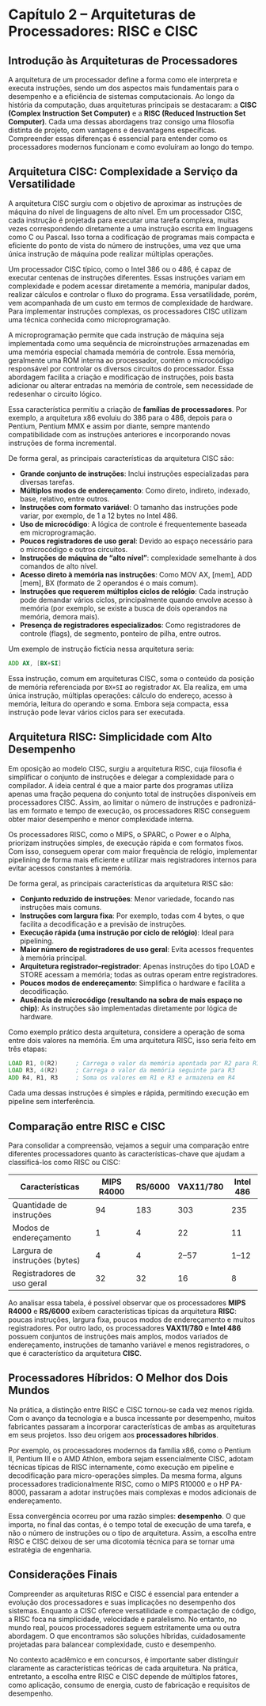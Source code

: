 # Capítulo 2 – Arquiteturas de Processadores: RISC e CISC

## Introdução às Arquiteturas de Processadores

A arquitetura de um processador define a forma como ele interpreta e executa instruções, sendo um dos aspectos mais fundamentais para o desempenho e a eficiência de sistemas computacionais. Ao longo da história da computação, duas arquiteturas principais se destacaram: a **CISC (Complex Instruction Set Computer)** e a **RISC (Reduced Instruction Set Computer)**. Cada uma dessas abordagens traz consigo uma filosofia distinta de projeto, com vantagens e desvantagens específicas. Compreender essas diferenças é essencial para entender como os processadores modernos funcionam e como evoluíram ao longo do tempo.

## Arquitetura CISC: Complexidade a Serviço da Versatilidade

A arquitetura CISC surgiu com o objetivo de aproximar as instruções de máquina do nível de linguagens de alto nível. Em um processador CISC, cada instrução é projetada para executar uma tarefa complexa, muitas vezes correspondendo diretamente a uma instrução escrita em linguagens como C ou Pascal. Isso torna a codificação de programas mais compacta e eficiente do ponto de vista do número de instruções, uma vez que uma única instrução de máquina pode realizar múltiplas operações.

Um processador CISC típico, como o Intel 386 ou o 486, é capaz de executar centenas de instruções diferentes. Essas instruções variam em complexidade e podem acessar diretamente a memória, manipular dados, realizar cálculos e controlar o fluxo do programa. Essa versatilidade, porém, vem acompanhada de um custo em termos de complexidade de hardware. Para implementar instruções complexas, os processadores CISC utilizam uma técnica conhecida como microprogramação.

A microprogramação permite que cada instrução de máquina seja implementada como uma sequência de microinstruções armazenadas em uma memória especial chamada memória de controle. Essa memória, geralmente uma ROM interna ao processador, contém o microcódigo responsável por controlar os diversos circuitos do processador. Essa abordagem facilita a criação e modificação de instruções, pois basta adicionar ou alterar entradas na memória de controle, sem necessidade de redesenhar o circuito lógico.

Essa característica permitiu a criação de **famílias de processadores**. Por exemplo, a arquitetura x86 evoluiu do 386 para o 486, depois para o Pentium, Pentium MMX e assim por diante, sempre mantendo compatibilidade com as instruções anteriores e incorporando novas instruções de forma incremental.

De forma geral, as principais características da arquitetura CISC são:

- **Grande conjunto de instruções**: Inclui instruções especializadas para diversas tarefas.
- **Múltiplos modos de endereçamento**: Como direto, indireto, indexado, base, relativo, entre outros.
- **Instruções com formato variável**: O tamanho das instruções pode variar, por exemplo, de 1 a 12 bytes no Intel 486.
- **Uso de microcódigo**: A lógica de controle é frequentemente baseada em microprogramação.
- **Poucos registradores de uso geral**: Devido ao espaço necessário para o microcódigo e outros circuitos.
- **Instruções de máquina de “alto nível”**: complexidade semelhante à dos comandos de alto nível.
- **Acesso direto à memória nas instruções**: Como MOV AX, [mem], ADD [mem], BX (formato de 2 operandos é o mais comum).
- **Instruções que requerem múltiplos ciclos de relógio**: Cada instrução pode demandar vários ciclos, principalmente quando envolve acesso à memória (por exemplo, se existe a busca de dois operandos na memória, demora mais).
- **Presença de registradores especializados**: Como registradores de controle (flags), de segmento, ponteiro de pilha, entre outros.

Um exemplo de instrução fictícia nessa arquitetura seria:

```asm
ADD AX, [BX+SI]
```

Essa instrução, comum em arquiteturas CISC, soma o conteúdo da posição de memória referenciada por `BX+SI` ao registrador `AX`. Ela realiza, em uma única instrução, múltiplas operações: cálculo do endereço, acesso à memória, leitura do operando e soma. Embora seja compacta, essa instrução pode levar vários ciclos para ser executada.

## Arquitetura RISC: Simplicidade com Alto Desempenho

Em oposição ao modelo CISC, surgiu a arquitetura RISC, cuja filosofia é simplificar o conjunto de instruções e delegar a complexidade para o compilador. A ideia central é que a maior parte dos programas utiliza apenas uma fração pequena do conjunto total de instruções disponíveis em processadores CISC. Assim, ao limitar o número de instruções e padronizá-las em formato e tempo de execução, os processadores RISC conseguem obter maior desempenho e menor complexidade interna.

Os processadores RISC, como o MIPS, o SPARC, o Power e o Alpha, priorizam instruções simples, de execução rápida e com formatos fixos. Com isso, conseguem operar com maior frequência de relógio, implementar pipelining de forma mais eficiente e utilizar mais registradores internos para evitar acessos constantes à memória.

De forma geral, as principais características da arquitetura RISC são:

- **Conjunto reduzido de instruções**: Menor variedade, focando nas instruções mais comuns.
- **Instruções com largura fixa**: Por exemplo, todas com 4 bytes, o que facilita a decodificação e a previsão de instruções.
- **Execução rápida (uma instrução por ciclo de relógio)**: Ideal para pipelining.
- **Maior número de registradores de uso geral**: Evita acessos frequentes à memória principal.
- **Arquitetura registrador–registrador**: Apenas instruções do tipo LOAD e STORE acessam a memória; todas as outras operam entre registradores.
- **Poucos modos de endereçamento**: Simplifica o hardware e facilita a decodificação.
- **Ausência de microcódigo (resultando na sobra de mais espaço no chip)**: As instruções são implementadas diretamente por lógica de hardware.

Como exemplo prático desta arquitetura, considere a operação de soma entre dois valores na memória. Em uma arquitetura RISC, isso seria feito em três etapas:

```asm
LOAD R1, 0(R2)     ; Carrega o valor da memória apontada por R2 para R1
LOAD R3, 4(R2)     ; Carrega o valor da memória seguinte para R3
ADD R4, R1, R3     ; Soma os valores em R1 e R3 e armazena em R4
```

Cada uma dessas instruções é simples e rápida, permitindo execução em pipeline sem interferência.

## Comparação entre RISC e CISC

Para consolidar a compreensão, vejamos a seguir uma comparação entre diferentes processadores quanto às características-chave que ajudam a classificá-los como RISC ou CISC:

|Características|MIPS R4000|RS/6000|VAX11/780|Intel 486|
|---|---|---|---|---|
|Quantidade de instruções|94|183|303|235|
|Modos de endereçamento|1|4|22|11|
|Largura de instruções (bytes)|4|4|2–57|1–12|
|Registradores de uso geral|32|32|16|8|

Ao analisar essa tabela, é possível observar que os processadores **MIPS R4000** e **RS/6000** exibem características típicas da arquitetura **RISC**: poucas instruções, largura fixa, poucos modos de endereçamento e muitos registradores. Por outro lado, os processadores **VAX11/780** e **Intel 486** possuem conjuntos de instruções mais amplos, modos variados de endereçamento, instruções de tamanho variável e menos registradores, o que é característico da arquitetura **CISC**.

## Processadores Híbridos: O Melhor dos Dois Mundos

Na prática, a distinção entre RISC e CISC tornou-se cada vez menos rígida. Com o avanço da tecnologia e a busca incessante por desempenho, muitos fabricantes passaram a incorporar características de ambas as arquiteturas em seus projetos. Isso deu origem aos **processadores híbridos**.

Por exemplo, os processadores modernos da família x86, como o Pentium II, Pentium III e o AMD Athlon, embora sejam essencialmente CISC, adotam técnicas típicas de RISC internamente, como execução em pipeline e decodificação para micro-operações simples. Da mesma forma, alguns processadores tradicionalmente RISC, como o MIPS R10000 e o HP PA-8000, passaram a adotar instruções mais complexas e modos adicionais de endereçamento.

Essa convergência ocorreu por uma razão simples: **desempenho**. O que importa, no final das contas, é o tempo total de execução de uma tarefa, e não o número de instruções ou o tipo de arquitetura. Assim, a escolha entre RISC e CISC deixou de ser uma dicotomia técnica para se tornar uma estratégia de engenharia.

## Considerações Finais

Compreender as arquiteturas RISC e CISC é essencial para entender a evolução dos processadores e suas implicações no desempenho dos sistemas. Enquanto a CISC oferece versatilidade e compactação de código, a RISC foca na simplicidade, velocidade e paralelismo. No entanto, no mundo real, poucos processadores seguem estritamente uma ou outra abordagem. O que encontramos são soluções híbridas, cuidadosamente projetadas para balancear complexidade, custo e desempenho.

No contexto acadêmico e em concursos, é importante saber distinguir claramente as características teóricas de cada arquitetura. Na prática, entretanto, a escolha entre RISC e CISC depende de múltiplos fatores, como aplicação, consumo de energia, custo de fabricação e requisitos de desempenho.
